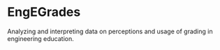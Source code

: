 # EngEGrades
Analyzing and interpreting data on perceptions and usage of grading in engineering education.
